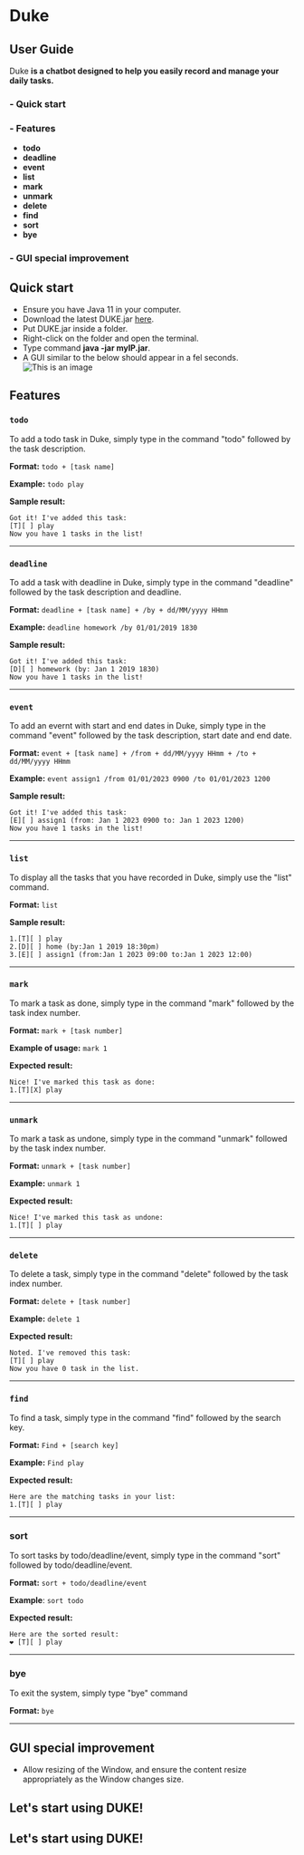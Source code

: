 # Duke
## User Guide
Duke **is a chatbot designed to help you easily record and manage your daily tasks.**

### - Quick start
### - Features
+ **todo**
+ **deadline**
+ **event**
+ **list**
+ **mark**
+ **unmark**
+ **delete**
+ **find**
+ **sort**
+ **bye**
### - GUI special improvement


## Quick start
+ Ensure you have Java 11 in your computer.
+ Download the latest DUKE.jar [here](https://github.com/OliviaJHL/ip/releases/tag/A-Release).
+ Put DUKE.jar inside a folder.
+ Right-click on the folder and open the terminal.
+ Type command **java -jar myIP.jar**.
+ A GUI similar to the below should appear in a fel seconds.
  ![This is an image](docs/Ui.png)



## Features

### `todo`
To add a todo task in Duke, simply type in the command "todo" followed by the task description.

**Format:** `todo + [task name]`

**Example:** `todo play`

**Sample result:**
```
Got it! I've added this task:
[T][ ] play
Now you have 1 tasks in the list!
```



---
### `deadline`
To add a task with deadline in Duke, simply type in the command "deadline" followed by the task description and deadline.

**Format:** `deadline + [task name] + /by + dd/MM/yyyy HHmm`

**Example:** `deadline homework /by 01/01/2019 1830`

**Sample result:**
```
Got it! I've added this task:
[D][ ] homework (by: Jan 1 2019 1830)
Now you have 1 tasks in the list!
```

---
### `event`
To add an evernt with start and end dates in Duke, simply type in the command "event" followed by the task description, start date and end date.

**Format:** `event + [task name] + /from + dd/MM/yyyy HHmm + /to + dd/MM/yyyy HHmm`

**Example:** `event assign1 /from 01/01/2023 0900 /to 01/01/2023 1200`

**Sample result:**
```
Got it! I've added this task:
[E][ ] assign1 (from: Jan 1 2023 0900 to: Jan 1 2023 1200)
Now you have 1 tasks in the list!
```
---
### `list`
To display all the tasks that you have recorded in Duke, simply use the "list" command.

**Format:** `list`

**Sample result:**
```
1.[T][ ] play
2.[D][ ] home (by:Jan 1 2019 18:30pm)
3.[E][ ] assign1 (from:Jan 1 2023 09:00 to:Jan 1 2023 12:00)
```

---
### `mark`
To mark a task as done, simply type in the command "mark" followed by the task index number.

**Format:** `mark + [task number]`

**Example of usage:** `mark 1`

**Expected result:**
```
Nice! I've marked this task as done:
1.[T][X] play
```

---
### `unmark`
To mark a task as undone, simply type in the command "unmark" followed by the task index number.

**Format:** `unmark + [task number]`

**Example:** `unmark 1`

**Expected result:**
```
Nice! I've marked this task as undone:
1.[T][ ] play
```

---
### `delete`
To delete a task, simply type in the command "delete" followed by the task index number.

**Format:** `delete + [task number]`

**Example:** `delete 1`

**Expected result:**
``` 
Noted. I've removed this task:
[T][ ] play
Now you have 0 task in the list.
```
---
### `find`
To find a task, simply type in the command "find" followed by the search key.

**Format:** `Find + [search key]`

**Example:** `Find play`

**Expected result:**
``` 
Here are the matching tasks in your list:
1.[T][ ] play
```

---
### sort
To sort tasks by todo/deadline/event, simply type in the command "sort" followed by todo/deadline/event.

**Format:** `sort + todo/deadline/event`

**Example**: `sort todo`

**Expected result:**
``` 
Here are the sorted result:
❤ [T][ ] play
```
---
### bye
To exit the system, simply type "bye" command

**Format:** `bye`

---
## GUI special improvement
+ Allow resizing of the Window, and ensure the content resize appropriately as the Window changes size.


## Let's start using DUKE!
## Let's start using DUKE!
